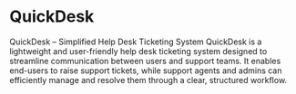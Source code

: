 # QuickDesk
QuickDesk – Simplified Help Desk Ticketing System QuickDesk is a lightweight and user-friendly help desk ticketing system designed to streamline communication between users and support teams. It enables end-users to raise support tickets, while support agents and admins can efficiently manage and resolve them through a clear, structured workflow.

